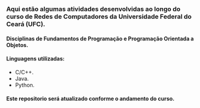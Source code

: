 ### Aqui estão algumas atividades desenvolvidas ao longo do curso de Redes de Computadores da Universidade Federal do Ceará (UFC).

#### Disciplinas de Fundamentos de Programação e Programação Orientada a Objetos.

#### Linguagens utilizadas: 
- C/C++.
- Java.
- Python.

#### Este repositorio será atualizado conforme o andamento do curso.